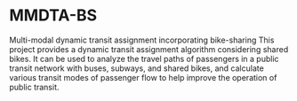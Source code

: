 # MMDTA-BS
Multi-modal dynamic transit assignment incorporating bike-sharing
This project provides a dynamic transit assignment algorithm considering shared bikes.
It can be used to analyze the travel paths of passengers in a public transit network with buses, subways, and shared bikes, and calculate various transit modes of passenger flow to help improve the operation of public transit.
